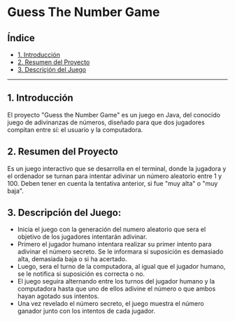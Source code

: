 # Guess The Number Game

## Índice

- [1. Introducción](#1-introducción)
- [2. Resumen del Proyecto](#2-resumen-del-proyecto)
- [3. Descriçión del Juego](#3-descripción-del-juego)

---

## 1. Introducción

El proyecto "Guess the Number Game" es un juego en Java, del conocido juego de adivinanzas de números, diseñado para que dos jugadores compitan entre sí: el usuario y la computadora.

## 2. Resumen del Proyecto

Es un juego interactivo que se desarrolla en el terminal, donde la jugadora y el
ordenador se turnan para intentar adivinar un número aleatorio entre 1 y 100.
Deben tener en cuenta la tentativa anterior, si fue "muy alta" o "muy baja".

## 3. Descripción del Juego:

- Inicia el juego con la generación del numero aleatorio que sera el objetivo de los jugadores intentarán adivinar.
- Primero el jugador humano intentara realizar su primer intento para adivinar el número secreto. Se le informara si suposición es demasiado alta, demasiada baja o si ha acertado.
- Luego, sera el turno de la computadora, al igual que el jugador humano, se le notifica si suposición es correcta o no.
- El juego seguira alternando entre los turnos del jugador humano y la computadora hasta que uno de ellos adivine el número o que ambos hayan agotado sus intentos.
- Una vez revelado el número secreto, el juego muestra el número ganador junto con los intentos de cada jugador. 

